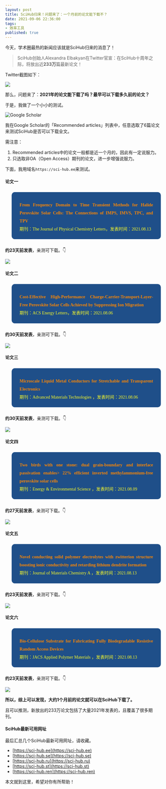 ```yaml
---
layout: post
title: SciHub归来！问题来了：一个月前的论文能下载不？
date: 2021-09-06 22:36:00
tags: 
- 效率工具
published: true
---
```




今天，学术圈最热的新闻应该就是SciHub归来的消息了！

> SciHub创始人Alexandra Elbakyan在Twitter官宣：在SciHub十周年之际，将放出近**233万**篇最新论文！

Twitter截图如下：

![](https://gitee.com/qnscholar/figurebed/raw/master/img/20210906184613.png)

那么，问题来了：**2021年的论文能下载了吗？最早可以下载多久前的论文？**

于是，我做了一个小小的测试。

![Google Scholar](https://gitee.com/qnscholar/figurebed/raw/master/img/20210906185408.png)

我在Google Scholar的「Recommended articles」列表中，任意选取了6篇论文来测试SciHub是否可以下载全文。

需注意：

1. Recommended articles中的论文一般都是近一个月的，因此有一定说服力。
2. 只选取非OA（Open Access）期刊的论文，进一步增强说服力。

下面，我用域名`https://sci-hub.ee`来测试。

#### 论文一


<blockquote data-tool="科技兽" style="border-top: none;border-right: none;border-bottom: none;font-size: 0.9em;background: url(https://figurebed-iseex.oss-cn-hangzhou.aliyuncs.com/img/20210519013028.png) 10px 10px / 40px no-repeat rgb(31,79,137);overflow: auto;color: inherit;border-left: 0px;padding: 1.2em 2em;margin-bottom: 2em;margin-top: 2em;text-align: center;border-radius: 10px;"><p style="font-family: Optima-Regular, Optima, PingFangSC-light, PingFangTC-light, &quot;PingFang SC&quot;, Cambria, Cochin, Georgia, Times, &quot;Times New Roman&quot;, serif;text-align: justify;line-height: 26px;margin-top: 1em;margin-bottom: 0.3em;font-size: 14px;color: rgb(255, 255, 38);"><strong style="color: #fc8705;">From Frequency Domain to Time Transient Methods for Halide Perovskite Solar Cells: The Connections of IMPS, IMVS, TPC, and TPV</strong><br  />期刊：The Journal of Physical Chemistry Letters，发表时间：2021.08.13</p></blockquote>

**约23天前发表**，亲测可下载。👇

![](https://gitee.com/qnscholar/figurebed/raw/master/img/20210906191409.png)


#### 论文二


<blockquote data-tool="科技兽" style="border-top: none;border-right: none;border-bottom: none;font-size: 0.9em;background: url(https://figurebed-iseex.oss-cn-hangzhou.aliyuncs.com/img/20210519013028.png) 10px 10px / 40px no-repeat rgb(31,79,137);overflow: auto;color: inherit;border-left: 0px;padding: 1.2em 2em;margin-bottom: 2em;margin-top: 2em;text-align: center;border-radius: 10px;"><p style="font-family: Optima-Regular, Optima, PingFangSC-light, PingFangTC-light, &quot;PingFang SC&quot;, Cambria, Cochin, Georgia, Times, &quot;Times New Roman&quot;, serif;text-align: justify;line-height: 26px;margin-top: 1em;margin-bottom: 0.3em;font-size: 14px;color: rgb(255, 255, 38);"><strong style="color: #fc8705;">Cost-Effective High-Performance Charge-Carrier-Transport-Layer-Free Perovskite Solar Cells Achieved by Suppressing Ion Migration</strong><br  />期刊：ACS Energy Letters，发表时间：2021.08.06</p></blockquote>

**约30天前发表**，亲测可下载。👇

![](https://gitee.com/qnscholar/figurebed/raw/master/img/20210906192127.png)


#### 论文三


<blockquote data-tool="科技兽" style="border-top: none;border-right: none;border-bottom: none;font-size: 0.9em;background: url(https://figurebed-iseex.oss-cn-hangzhou.aliyuncs.com/img/20210519013028.png) 10px 10px / 40px no-repeat rgb(31,79,137);overflow: auto;color: inherit;border-left: 0px;padding: 1.2em 2em;margin-bottom: 2em;margin-top: 2em;text-align: center;border-radius: 10px;"><p style="font-family: Optima-Regular, Optima, PingFangSC-light, PingFangTC-light, &quot;PingFang SC&quot;, Cambria, Cochin, Georgia, Times, &quot;Times New Roman&quot;, serif;text-align: justify;line-height: 26px;margin-top: 1em;margin-bottom: 0.3em;font-size: 14px;color: rgb(255, 255, 38);"><strong style="color: #fc8705;">Microscale Liquid Metal Conductors for Stretchable and Transparent Electronics</strong><br  />期刊：Advanced Materials Technologies
，发表时间：2021.08.06</p></blockquote>

**约30天前发表**，亲测可下载。👇

![](https://gitee.com/qnscholar/figurebed/raw/master/img/20210906192400.png)


#### 论文四


<blockquote data-tool="科技兽" style="border-top: none;border-right: none;border-bottom: none;font-size: 0.9em;background: url(https://figurebed-iseex.oss-cn-hangzhou.aliyuncs.com/img/20210519013028.png) 10px 10px / 40px no-repeat rgb(31,79,137);overflow: auto;color: inherit;border-left: 0px;padding: 1.2em 2em;margin-bottom: 2em;margin-top: 2em;text-align: center;border-radius: 10px;"><p style="font-family: Optima-Regular, Optima, PingFangSC-light, PingFangTC-light, &quot;PingFang SC&quot;, Cambria, Cochin, Georgia, Times, &quot;Times New Roman&quot;, serif;text-align: justify;line-height: 26px;margin-top: 1em;margin-bottom: 0.3em;font-size: 14px;color: rgb(255, 255, 38);"><strong style="color: #fc8705;">Two birds with one stone: dual grain-boundary and interface passivation enables> 22% efficient inverted methylammonium-free perovskite solar cells</strong><br  />期刊：Energy & Environmental Science
，发表时间：2021.08.09</p></blockquote>

**约27天前发表**，亲测可下载。👇

![](https://gitee.com/qnscholar/figurebed/raw/master/img/20210906192751.png)


#### 论文五


<blockquote data-tool="科技兽" style="border-top: none;border-right: none;border-bottom: none;font-size: 0.9em;background: url(https://figurebed-iseex.oss-cn-hangzhou.aliyuncs.com/img/20210519013028.png) 10px 10px / 40px no-repeat rgb(31,79,137);overflow: auto;color: inherit;border-left: 0px;padding: 1.2em 2em;margin-bottom: 2em;margin-top: 2em;text-align: center;border-radius: 10px;"><p style="font-family: Optima-Regular, Optima, PingFangSC-light, PingFangTC-light, &quot;PingFang SC&quot;, Cambria, Cochin, Georgia, Times, &quot;Times New Roman&quot;, serif;text-align: justify;line-height: 26px;margin-top: 1em;margin-bottom: 0.3em;font-size: 14px;color: rgb(255, 255, 38);"><strong style="color: #fc8705;">Novel conducting solid polymer electrolytes with zwitterion structure boosting ionic conductivity and retarding lithium dendrite formation</strong><br  />期刊：Journal of Materials Chemistry A
，发表时间：2021.08.13</p></blockquote>

**约23天前发表**，亲测可下载。👇

![](https://gitee.com/qnscholar/figurebed/raw/master/img/20210906193104.png)

#### 论文六


<blockquote data-tool="科技兽" style="border-top: none;border-right: none;border-bottom: none;font-size: 0.9em;background: url(https://figurebed-iseex.oss-cn-hangzhou.aliyuncs.com/img/20210519013028.png) 10px 10px / 40px no-repeat rgb(31,79,137);overflow: auto;color: inherit;border-left: 0px;padding: 1.2em 2em;margin-bottom: 2em;margin-top: 2em;text-align: center;border-radius: 10px;"><p style="font-family: Optima-Regular, Optima, PingFangSC-light, PingFangTC-light, &quot;PingFang SC&quot;, Cambria, Cochin, Georgia, Times, &quot;Times New Roman&quot;, serif;text-align: justify;line-height: 26px;margin-top: 1em;margin-bottom: 0.3em;font-size: 14px;color: rgb(255, 255, 38);"><strong style="color: #fc8705;">Bio-Cellulose Substrate for Fabricating Fully Biodegradable Resistive Random Access Devices</strong><br  />期刊：JACS Applied Polymer Materials
，发表时间：2021.08.13</p></blockquote>

**约23天前发表**，亲测可下载。👇

![](https://gitee.com/qnscholar/figurebed/raw/master/img/20210906193313.png)

**所以，综上可以发现，大约1个月前的论文就可以在SciHub下载了。**

且可以推测，新放出的233万论文包括了大量2021年发表的，且覆盖了很多期刊。

#### SciHub最新可用网址

最后汇总几个SciHub最新可用网址，请收藏。

- [https://sci-hub.ee](https://sci-hub.ee)
- [https://sci-hub.se](https://sci-hub.se)
- [https://sci-hub.ru](https://sci-hub.ru)
- [https://sci-hub.st](https://sci-hub.st)
- [https://sci-hub.ren](https://sci-hub.ren)

本文就到这里，希望对你有所帮助！

